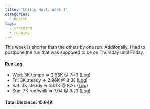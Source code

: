 ```yaml
---
title: "Chilly Half: Week 1"
categories:
  - health
tags:
  - training
  - running
---
```


This week is shorter than the others by one run. Additonally, I had to postpone the run that was supposed to be on Thursday until Friday.

#### Run Log

- Wed: 3K tempo &rArr; 2.63K @ 7:43 ([Log](https://runkeeper.com/user/cdevans/activity/1640540675))
- Fri: 3K steady &rArr; 2.96K @ 8:38 ([Log](https://runkeeper.com/user/cdevans/activity/1641625091))
- Sat: 3K steady &rArr; 3.01K @ 8:24 ([Log](https://runkeeper.com/user/cdevans/activity/1642164639))
- Sun: 7K run/walk &rArr; 7.04 @ 9:23 ([Log](https://runkeeper.com/user/cdevans/activity/1642802008))  

#### Total Distance: 15.64K
